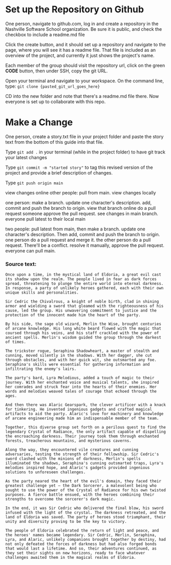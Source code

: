 
# Set up the Repository on Github

One person, navigate to github.com, log in and create a repository in the Nashville Software School organization. Be sure it is public, and check the checkbox to include a readme.md file

Click the create button, and it should set up a repository and navigate to the page, where you will see it has a readme file. That file is included as an overview of the project, and currently it just shows the project's name.

Each member of the group should visit the repository url, click on the green **CODE** button, then under SSH, copy the git URL.

Open your terminal and navigate to your workspace. On the command line, type: `git clone {pasted_git_url_goes_here}`

CD into the new folder and note that there's a readme.md file there. Now everyone is set up to collaborate with this repo.


# Make a Change 

One person, create a story.txt file in your project folder and paste the story text from the bottom of this guide into that file.

Type `git add .` in your terminal (while in the project folder) to have git track your latest changes

Type `git commit -m "started story"` to tag this revised version of the project and provide a brief description of changes.

Type `git push origin main`

view changes online
other people: pull from main. view changes locally


one person: make a branch. update one character's description.
add, commit and push the branch to origin. view that branch online
do a pull request
someone approve the pull request. see changes in main branch.
everyone pull latest to their local main

two people: pull latest from main, then make a branch. update one character's description. Then add, commit and push the branch to origin. 
one person do a pull request and merge it.
the other person do a pull request. There'll be a conflict. 
resolve it manually, approve the pull request.
everyone can pull main.




### Source text:
```
Once upon a time, in the mystical land of Eldoria, a great evil cast its shadow upon the realm. The people lived in fear as dark forces spread, threatening to plunge the entire world into eternal darkness. In response, a party of unlikely heroes gathered, each with their own unique skills and personalities.

Sir Cedric the Chivalrous, a knight of noble birth, clad in shining armor and wielding a sword that gleamed with the righteousness of his cause, led the group. His unwavering commitment to justice and the protection of the innocent made him the heart of the party.

By his side, the sage old wizard, Merlin the Wise, brought centuries of arcane knowledge. His long white beard flowed with the magic that coursed through his veins, and his staff crackled with the power of ancient spells. Merlin's wisdom guided the group through the darkest of times.

The trickster rogue, Seraphina Shadowheart, a master of stealth and cunning, moved silently in the shadows. With her dagger, she cut through obstacles, and with her quick wit, she outsmarted any foe. Seraphina's skills were essential for gathering information and infiltrating the enemy's lairs.

The party's bard, Lyra Melodious, added a touch of magic to their journey. With her enchanted voice and musical talents, she inspired her comrades and struck fear into the hearts of their enemies. Her words and melodies weaved tales of courage that echoed through the ages.

And then there was Alaric Gearspark, the clever artificer with a knack for tinkering. He invented ingenious gadgets and crafted magical artifacts to aid the party. Alaric's love for machinery and knowledge of arcane engineering made him an indispensable member of the team.

Together, this diverse group set forth on a perilous quest to find the legendary Crystal of Radiance, the only artifact capable of dispelling the encroaching darkness. Their journey took them through enchanted forests, treacherous mountains, and mysterious caverns.

Along the way, they encountered vile creatures and cunning adversaries, testing the strength of their fellowship. Sir Cedric's sword clashed with the minions of darkness, Merlin's spells illuminated the shadows, Seraphina's cunning outsmarted traps, Lyra's melodies inspired hope, and Alaric's gadgets provided ingenious solutions to unforeseen challenges.

As the party neared the heart of the evil's domain, they faced their greatest challenge yet – the Dark Sorcerer, a malevolent being who sought to use the power of the Crystal of Radiance for his own twisted purposes. A fierce battle ensued, with the heroes combining their strengths to overcome the sorcerer's dark magic.

In the end, it was Sir Cedric who delivered the final blow, his sword infused with the light of the crystal. The darkness retreated, and the land of Eldoria was saved. The party of heroes stood triumphant, their unity and diversity proving to be the key to victory.

The people of Eldoria celebrated the return of light and peace, and the heroes' names became legendary. Sir Cedric, Merlin, Seraphina, Lyra, and Alaric, unlikely companions brought together by destiny, had not only defeated the forces of darkness but had also forged bonds that would last a lifetime. And so, their adventures continued, as they set their sights on new horizons, ready to face whatever challenges awaited them in the magical realms of Eldoria.
```